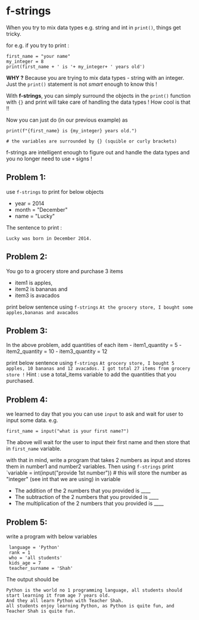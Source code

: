 # f-strings

When you try to mix data types e.g. string and int in `print()`, things get tricky.

for e.g. if you try to print :
```
first_name = "your name"
my_integer = 8
print(first_name + ' is '+ my_integer+ ' years old')
```

**WHY ?** Because you are trying to mix data types - string with an integer. Just the `print()` statement is not *smart* enough to know this !

With **f-strings**, you can simply surround the objects in the `print()` function with `{}` and print will take care of handling the data types ! How cool is that !!

Now you can just do (in our previous example) as 
```
print(f"{first_name} is {my_integer} years old.")

# the variables are surrounded by {} (squible or curly brackets)
```
f-strings are intelligent enough to figure out and handle the data types and you no longer need to use `+` signs !

## Problem 1:

  use `f-strings` to print for below objects 

  - year = 2014
  - month = "December"
  - name = "Lucky"

  The sentence to print :

  `Lucky was born in December 2014.`
  
## Problem 2:
  You go to a grocery store and purchase 3 items 
   - item1 is apples, 
   - item2 is bananas and 
   - item3 is avacados 

  print below sentence using `f-strings`
  `At the grocery store, I bought some apples,bananas and avacados` 
  
## Problem 3:
  In the above problem, add quantities of each item
    - item1_quantity = 5
    - item2_quantity = 10
    - item3_quantity = 12
   
   print below sentence using `f-strings`
   `At grocery store, I bought 5 apples, 10 bananas and 12 avacados. I got total 27 items from grocery store !`
   Hint : use a total_items variable to add the quantities that you purchased.
   
## Problem 4: 
   we learned to day that you you can use `input` to ask and wait for user to input some data. e.g.
   
   `first_name = input("what is your first name?") `
   
   The above will wait for the user to input their first name and then store that in `first_name` variable.
   
   with that in mind, write a program that takes 2 numbers as input and stores them in 
   number1 and number2 variables. Then using `f-strings` print 
      `variable = int(input("provide 1st number"))   # this will store the number as "integer" (see int that we are using) in variable
   
   - The addition of the 2 numbers that you provided is ____
   - The subtraction of the 2 numbers that you provided is ____
   - The multiplication of the 2 numbers that you provided is ____

## Problem 5:
   write a program with below variables  
   ```
    language = 'Python'
    rank = 1
    who = 'all students'
    kids_age = 7
    teacher_surname = 'Shah'
   ```
   The output should be 
   
   ```
   Python is the world no 1 programming language, all students should start learning it from age 7 years old.
   And they all learn Python with Teacher Shah.
   all students enjoy learning Python, as Python is quite fun, and Teacher Shah is quite fun.
   ```
   
  
